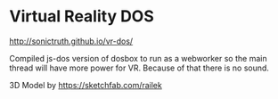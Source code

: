 # Virtual Reality DOS

http://sonictruth.github.io/vr-dos/

Compiled js-dos version of dosbox to run as a webworker so the main thread will have more power for VR.
Because of that there is no sound.

3D Model by https://sketchfab.com/railek
